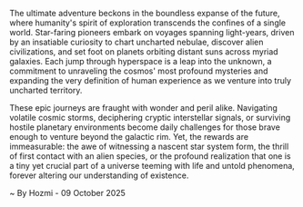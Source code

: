 
The ultimate adventure beckons in the boundless expanse of the future, where humanity's spirit of exploration transcends the confines of a single world. Star-faring pioneers embark on voyages spanning light-years, driven by an insatiable curiosity to chart uncharted nebulae, discover alien civilizations, and set foot on planets orbiting distant suns across myriad galaxies. Each jump through hyperspace is a leap into the unknown, a commitment to unraveling the cosmos' most profound mysteries and expanding the very definition of human experience as we venture into truly uncharted territory.

These epic journeys are fraught with wonder and peril alike. Navigating volatile cosmic storms, deciphering cryptic interstellar signals, or surviving hostile planetary environments become daily challenges for those brave enough to venture beyond the galactic rim. Yet, the rewards are immeasurable: the awe of witnessing a nascent star system form, the thrill of first contact with an alien species, or the profound realization that one is a tiny yet crucial part of a universe teeming with life and untold phenomena, forever altering our understanding of existence.

~ By Hozmi - 09 October 2025
